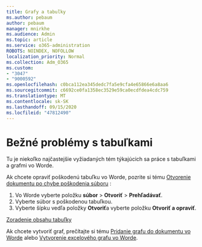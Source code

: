```yaml
---
title: Grafy a tabuľky
ms.author: pebaum
author: pebaum
manager: mnirkhe
ms.audience: Admin
ms.topic: article
ms.service: o365-administration
ROBOTS: NOINDEX, NOFOLLOW
localization_priority: Normal
ms.collection: Adm_O365
ms.custom:
- "3047"
- "9000592"
ms.openlocfilehash: c0bca112ea345dedc7fa5e9cfa4e65866e6a8aa6
ms.sourcegitcommit: c6692ce0fa1358ec3529e59ca0ecdfdea4cdc759
ms.translationtype: MT
ms.contentlocale: sk-SK
ms.lasthandoff: 09/15/2020
ms.locfileid: "47812490"
---
```

# <a name="common-issues-with-tables"></a>Bežné problémy s tabuľkami 

Tu je niekoľko najčastejšie vyžiadaných tém týkajúcich sa práce s tabuľkami a grafmi vo Worde.

Ak chcete opraviť poškodenú tabuľku vo Worde, pozrite si tému [Otvorenie dokumentu po chybe poškodenia súboru](https://support.office.com/article/47df9d48-2165-4411-a699-1786ac734bc3) :

 1. Vo Worde vyberte položku **súbor**  >  **Otvoriť**  >  **Prehľadávať**.
 2. Vyberte súbor s poškodenou tabuľkou.
 3. Vyberte šípku vedľa položky **Otvoriť**a vyberte položku **Otvoriť a opraviť**.

[Zoradenie obsahu tabuľky](https://support.office.com/article/F8392477-4613-49CD-ABA6-7C2E48F1D91F)

Ak chcete vytvoriť graf, prečítajte si tému [Pridanie grafu do dokumentu vo Worde](https://support.office.com/article/ff48e3eb-5e04-4368-a39e-20df7c798932) alebo [Vytvorenie excelového grafu vo Worde](https://support.office.com/article/11A7D2F0-4487-4A9B-BBC6-D50916CD4A57).